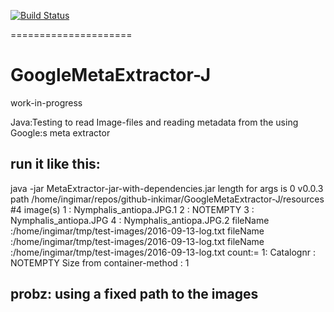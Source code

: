[![Build Status](https://api.travis-ci.org/Inkimar/GoogleMetaExtractor-J.svg?branch=master)](https://travis-ci.org/Inkimar/GoogleMetaExtractor-J)

=====================
# GoogleMetaExtractor-J
work-in-progress <p>

Java:Testing to read Image-files and reading metadata from the using Google:s meta extractor

## run it like this:

java -jar MetaExtractor-jar-with-dependencies.jar
length  for args is 0
v0.0.3 
path /home/ingimar/repos/github-inkimar/GoogleMetaExtractor-J/resources #4 image(s)
1 : Nymphalis_antiopa.JPG.1
2 : NOTEMPTY
3 : Nymphalis_antiopa.JPG
4 : Nymphalis_antiopa.JPG.2
fileName :/home/ingimar/tmp/test-images/2016-09-13-log.txt
fileName :/home/ingimar/tmp/test-images/2016-09-13-log.txt
fileName :/home/ingimar/tmp/test-images/2016-09-13-log.txt
count:= 1: Catalognr : NOTEMPTY
Size from container-method :  1

## probz: using a fixed path to the images
